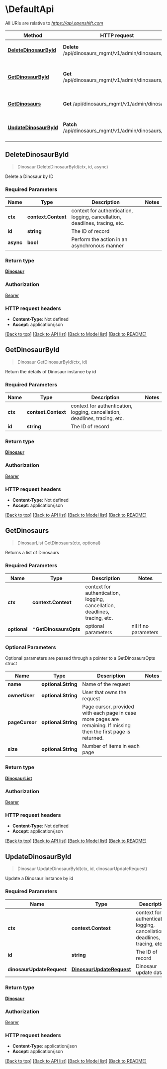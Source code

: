# \DefaultApi

All URIs are relative to *https://api.openshift.com*

Method | HTTP request | Description
------------- | ------------- | -------------
[**DeleteDinosaurById**](DefaultApi.md#DeleteDinosaurById) | **Delete** /api/dinosaurs_mgmt/v1/admin/dinosaurs/{id} | Delete a Dinosaur by ID
[**GetDinosaurById**](DefaultApi.md#GetDinosaurById) | **Get** /api/dinosaurs_mgmt/v1/admin/dinosaurs/{id} | Return the details of Dinosaur instance by id
[**GetDinosaurs**](DefaultApi.md#GetDinosaurs) | **Get** /api/dinosaurs_mgmt/v1/admin/dinosaurs | Returns a list of Dinosaurs
[**UpdateDinosaurById**](DefaultApi.md#UpdateDinosaurById) | **Patch** /api/dinosaurs_mgmt/v1/admin/dinosaurs/{id} | Update a Dinosaur instance by id



## DeleteDinosaurById

> Dinosaur DeleteDinosaurById(ctx, id, async)

Delete a Dinosaur by ID

### Required Parameters


Name | Type | Description  | Notes
------------- | ------------- | ------------- | -------------
**ctx** | **context.Context** | context for authentication, logging, cancellation, deadlines, tracing, etc.
**id** | **string**| The ID of record | 
**async** | **bool**| Perform the action in an asynchronous manner | 

### Return type

[**Dinosaur**](Dinosaur.md)

### Authorization

[Bearer](../README.md#Bearer)

### HTTP request headers

- **Content-Type**: Not defined
- **Accept**: application/json

[[Back to top]](#) [[Back to API list]](../README.md#documentation-for-api-endpoints)
[[Back to Model list]](../README.md#documentation-for-models)
[[Back to README]](../README.md)


## GetDinosaurById

> Dinosaur GetDinosaurById(ctx, id)

Return the details of Dinosaur instance by id

### Required Parameters


Name | Type | Description  | Notes
------------- | ------------- | ------------- | -------------
**ctx** | **context.Context** | context for authentication, logging, cancellation, deadlines, tracing, etc.
**id** | **string**| The ID of record | 

### Return type

[**Dinosaur**](Dinosaur.md)

### Authorization

[Bearer](../README.md#Bearer)

### HTTP request headers

- **Content-Type**: Not defined
- **Accept**: application/json

[[Back to top]](#) [[Back to API list]](../README.md#documentation-for-api-endpoints)
[[Back to Model list]](../README.md#documentation-for-models)
[[Back to README]](../README.md)


## GetDinosaurs

> DinosaurList GetDinosaurs(ctx, optional)

Returns a list of Dinosaurs

### Required Parameters


Name | Type | Description  | Notes
------------- | ------------- | ------------- | -------------
**ctx** | **context.Context** | context for authentication, logging, cancellation, deadlines, tracing, etc.
 **optional** | ***GetDinosaursOpts** | optional parameters | nil if no parameters

### Optional Parameters

Optional parameters are passed through a pointer to a GetDinosaursOpts struct


Name | Type | Description  | Notes
------------- | ------------- | ------------- | -------------
 **name** | **optional.String**| Name of the request | 
 **ownerUser** | **optional.String**| User that owns the request | 
 **pageCursor** | **optional.String**| Page cursor, provided with each page in case more pages are remaining. If missing then the first page is returned. | 
 **size** | **optional.String**| Number of items in each page | 

### Return type

[**DinosaurList**](DinosaurList.md)

### Authorization

[Bearer](../README.md#Bearer)

### HTTP request headers

- **Content-Type**: Not defined
- **Accept**: application/json

[[Back to top]](#) [[Back to API list]](../README.md#documentation-for-api-endpoints)
[[Back to Model list]](../README.md#documentation-for-models)
[[Back to README]](../README.md)


## UpdateDinosaurById

> Dinosaur UpdateDinosaurById(ctx, id, dinosaurUpdateRequest)

Update a Dinosaur instance by id

### Required Parameters


Name | Type | Description  | Notes
------------- | ------------- | ------------- | -------------
**ctx** | **context.Context** | context for authentication, logging, cancellation, deadlines, tracing, etc.
**id** | **string**| The ID of record | 
**dinosaurUpdateRequest** | [**DinosaurUpdateRequest**](DinosaurUpdateRequest.md)| Dinosaur update data | 

### Return type

[**Dinosaur**](Dinosaur.md)

### Authorization

[Bearer](../README.md#Bearer)

### HTTP request headers

- **Content-Type**: application/json
- **Accept**: application/json

[[Back to top]](#) [[Back to API list]](../README.md#documentation-for-api-endpoints)
[[Back to Model list]](../README.md#documentation-for-models)
[[Back to README]](../README.md)

